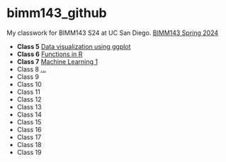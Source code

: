 # bimm143_github
My classwork for BIMM143 S24 at UC San Diego. 
[BIMM143 Spring 2024](https://bioboot.github.io/bimm143_S24/schedule/)


- **Class 5** [Data visualization using ggplot](https://github.com/lilithsadil/bimm143_github/blob/main/Class05/Class05.pdf)
- **Class 6** [Functions in R](https://github.com/lilithsadil/bimm143_github/blob/main/Class06/Class06.pdf)
- **Class 7** [Machine Learning 1](https://github.com/lilithsadil/bimm143_github/blob/main/Class07/Class-7--Machine-Learning-1.pdf)
- Class 8 [...](https://github.com/lilithsadil/bimm143_github/blob/main/Class08/Class08.pdf)
- Class 9 []()
- Class 10 []()
- Class 11 []()
- Class 12 []()
- Class 13 []()
- Class 14 []()
- Class 15 []()
- Class 16 []()
- Class 17 []()
- Class 18 []()
- Class 19 []()

